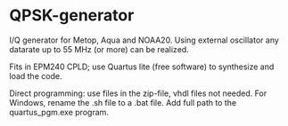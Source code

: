 # QPSK-generator
I/Q generator for Metop, Aqua and NOAA20.
Using external oscillator any datarate up to 55 MHz (or more) can be realized.

Fits in EPM240 CPLD; use Quartus lite (free software) to synthesize and load the code.

Direct programming: use files in the zip-file, vhdl files not needed.
For Windows, rename the .sh file to a .bat file. Add full path to the quartus_pgm.exe program.
